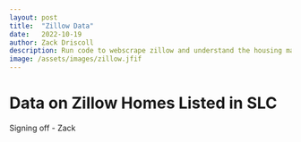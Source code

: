 ```yaml
---
layout: post
title:  "Zillow Data"
date:   2022-10-19
author: Zack Driscoll
description: Run code to webscrape zillow and understand the housing market better
image: /assets/images/zillow.jfif
---
```

# Data on Zillow Homes Listed in SLC
Signing off - Zack
